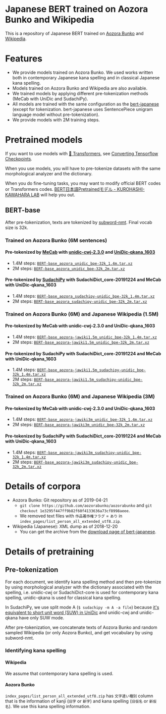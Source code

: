 # Japanese BERT trained on Aozora Bunko and Wikipedia

This is a repository of Japanese BERT trained on [Aozora Bunko](https://www.aozora.gr.jp/) and [Wikipedia](https://ja.wikipedia.org/).

# Features

* We provide models trained on Aozora Bunko. We used works written both in contemporary Japanese kana spelling and in classical Japanese kana spelling.
* Models trained on Aozora Bunko and Wikipedia are also available.
* We trained models by applying different pre-tokenization methods (MeCab with UniDic and SudachiPy).
* All models are trained with the same configuration as the [bert-japanese](https://github.com/yoheikikuta/bert-japanese) (except for tokenization. bert-japanese uses SentencePiece unigram language model without pre-tokenization).
* We provide models with 2M training steps.

# Pretrained models

If you want to use models with [🤗 Transformers](https://github.com/huggingface/transformers), see [Converting Tensorflow Checkpoints](https://huggingface.co/transformers/converting_tensorflow_models.html).

When you use models, you will have to pre-tokenize datasets with the same morphological analyzer and the dictionary.

When you do fine-tuning tasks, you may want to modify official BERT codes or Transformers codes. [BERT日本語Pretrainedモデル - KUROHASHI-KAWAHARA LAB](http://nlp.ist.i.kyoto-u.ac.jp/index.php?BERT%E6%97%A5%E6%9C%AC%E8%AA%9EPretrained%E3%83%A2%E3%83%87%E3%83%AB) will help you out.

## BERT-base

After pre-tokenization, texts are tokenized by [subword-nmt](https://github.com/rsennrich/subword-nmt). Final vocab size is 32k.

### Trained on Aozora Bunko (6M sentences)

#### Pre-tokenized by [MeCab](https://taku910.github.io/mecab/) with [unidic-cwj-2.3.0](https://unidic.ninjal.ac.jp/download#unidic_bccwj) and [UniDic-qkana_1603](https://unidic.ninjal.ac.jp/download_all#unidic_qkana)
* 1.4M steps: [`BERT-base_aozora_unidic_bpe-32k_1.4m.tar.xz`](https://drive.google.com/open?id=1Ew_2WpA60CUmLvEMaRPyTvVlss699u5c)
* 2M steps: [`BERT-base_aozora_unidic_bpe-32k_2m.tar.xz`](https://drive.google.com/open?id=1lvE4sSu6lbm9Ih8JjT_GR1F71LqwVrwj)

#### Pre-tokenized by [SudachiPy](https://github.com/WorksApplications/SudachiPy) with SudachiDict_core-20191224 and MeCab with UniDic-qkana_1603

* 1.4M steps: [`BERT-base_aozora_sudachipy-unidic_bpe-32k_1.4m.tar.xz`](https://drive.google.com/open?id=1MHbiF6k_5arRw_Bh9fPontmno4Pt7BCE)
* 2M steps: [`BERT-base_aozora_sudachipy-unidic_bpe-32k_2m.tar.xz`](https://drive.google.com/open?id=1WOPW4r5KpNi_EdMbO8A1Siws_5WkeyT-)

### Trained on Aozora Bunko (6M) and Japanese Wikipedia (1.5M)

#### Pre-tokenized by MeCab with unidic-cwj-2.3.0 and UniDic-qkana_1603

* 1.4M steps: [`BERT-base_aozora-jawiki1.5m_unidic_bpe-32k_1.4m.tar.xz`](https://drive.google.com/open?id=1feLRNIRm2R9h5rS4ibnWyTAScIDhyVhE)
* 2M steps: [`BERT-base_aozora-jawiki1.5m_unidic_bpe-32k_2m.tar.xz`](https://drive.google.com/open?id=1F1JSNZKMi1ofnbSCYQW06qI8cTlXVW1k)

#### Pre-tokenized by SudachiPy with SudachiDict_core-20191224 and MeCab with UniDic-qkana_1603

* 1.4M steps: [`BERT-base_aozora-jawiki1.5m_sudachipy-unidic_bpe-32k_1.4m.tar.xz`](https://drive.google.com/open?id=1wC1DAEV-kpFrxBUEcQq4sLiWFDwbn0LZ)
* 2M steps: [`BERT-base_aozora-jawiki1.5m_sudachipy-unidic_bpe-32k_2m.tar.xz`](https://drive.google.com/open?id=1UZeKEHyTXugCw2eIUZV2JX7Ax6gdfmqc)

### Trained on Aozora Bunko (6M) and Japanese Wikipedia (3M)

#### Pre-tokenized by MeCab with unidic-cwj-2.3.0 and UniDic-qkana_1603

* 1.4M steps: [`BERT-base_aozora-jawiki3m_unidic_bpe-32k_1.4m.tar.xz`](https://drive.google.com/open?id=1P3wJ48SYfXK6JnXlxz3BOk-kEHXPQqj1)
* 2M steps: [`BERT-base_aozora-jawiki3m_unidic_bpe-32k_2m.tar.xz`](https://drive.google.com/open?id=15QzuCIqlxn5ijNQM2toBzIp4njsKqaWT)

#### Pre-tokenized by SudachiPy with SudachiDict_core-20191224 and MeCab with UniDic-qkana_1603

* 1.4M steps: [`BERT-base_aozora-jawiki3m_sudachipy-unidic_bpe-32k_1.4m.tar.xz`](https://drive.google.com/open?id=1h19-o4fLmUFFDM5V8Tel1jcxCLX8yPgy)
* 2M steps: [`BERT-base_aozora-jawiki3m_sudachipy-unidic_bpe-32k_2m.tar.xz`](https://drive.google.com/open?id=1mv3UXOGWYztGlaYnAc0bm9RAlcv6g3i1)

# Details of corpora

* Aozora Bunko: Git repository as of 2019-04-21
    * `git clone https://github.com/aozorabunko/aozorabunko` and `git checkout 1e3295f447ff9b82f60f4133636a73cf8998aeee`.
    * We removed text files with `作品著作権フラグ` = `あり` in `index_pages/list_person_all_extended_utf8.zip`.
* Wikipedia (Japanese): XML dump as of 2018-12-20
    * You can get the archive from the [download page of bert-japanese](https://drive.google.com/drive/folders/1Zsm9DD40lrUVu6iAnIuTH2ODIkh-WM-O?usp=sharing).

# Details of pretraining

## Pre-tokenization

For each document, we identify kana spelling method and then pre-tokenize by using morphological analyzer with the dictionary associated with the spelling, i.e. unidic-cwj or SudachiDict-core is used for contemporary kana spelling, unidic-qkana is used for classical kana spelling.

In SudachiPy, we use split mode A (`$ sudachipy -m A -a file`) because [it's equivalent to short unit word (SUW) in UniDic](https://github.com/WorksApplications/Sudachi#the-modes-of-splitting) and unidic-cwj and unidic-qkana have only SUW mode.

After pre-tokenization, we concatenate texts of Aozora Bunko and random sampled Wikipedia (or only Aozora Bunko), and get vocabulary by using subword-nmt.

### Identifying kana spelling

#### Wikipedia
We assume that contemporary kana spelling is used.

#### Aozora Bunko
`index_pages/list_person_all_extended_utf8.zip` has `文字遣い種別` column that is the information of kanji (`旧字` or `新字`) and kana spelling (`旧仮名` or `新仮名`). We use this kana spelling information.
